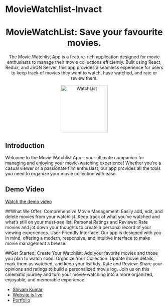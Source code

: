 # MovieWatchlist-Invact
<h1 align="center">MovieWatchList: Save your favourite movies.  
</h1>
<p align="center">
The Movie Watchlist App is a feature-rich application designed for movie enthusiasts to manage their movie collections efficiently. Built using React, Redux, and JSON Server, this app provides a seamless experience for users to keep track of movies they want to watch, have watched, and rate or review them.
</p>

<p align="center">
  <a href="https://hack36.com"> 
    <img src="https://drive.google.com/file/d/18gUTog-GZIQa8hxh_SlFsT4-5ibW43IV/view?usp=sharing" height="150spx" alt="WatchList"> 
  </a>
</p>

## Introduction
Welcome to the Movie Watchlist App – your ultimate companion for managing and enjoying your movie-watching experience! Whether you're a casual viewer or a passionate film enthusiast, our app provides all the tools you need to organize your movie collection with ease.

## Demo Video
[Watch the demo video]([https://devfolio.co/projects/quizzwhizz-6e13](https://drive.google.com/file/d/1UG2HlEYFRJunooI3Hv2bNdMb-3Zfj9ZY/view))

##What We Offer:
Comprehensive Movie Management: Easily add, edit, and delete movies from your watchlist. Keep track of what you’ve watched and what’s still on your must-see list.
Personal Ratings and Reviews: Rate movies and jot down your thoughts to create a personal record of your viewing experiences.
User-Friendly Interface: Our app is designed with you in mind, offering a modern, responsive, and intuitive interface to make movie management a breeze.

##Get Started:
Create Your Watchlist: Add your favorite movies and those you plan to watch soon.
Organize Your Collection: Update movie details, mark them as watched, and keep your list tidy.
Rate and Review: Share your opinions and ratings to build a personalized movie log.
Join us on this cinematic journey and turn your movie-watching into a more organized, enjoyable, and memorable experience!

- [Shivam Kumar](https://github.com/ShivamKumar-mnnit)
- [Website is live ](https://shivamkumar-mnnit.github.io/MovieWatchlist-Invact/#/)
- [Portfolio](https://shivamkumar-mnnit.github.io/portfolio/)
